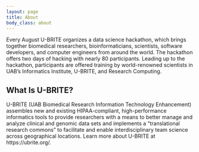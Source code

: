 ```yaml
--- 
layout: page 
title: About 
body_class: about 
---
```

<section>
Every August U-BRITE organizes a data science hackathon, which brings together biomedical researchers, bioinformaticians, scientists, software developers, and computer engineers from around the world. The hackathon offers two days of hacking with 
nearly 80 participants. Leading up to the hackathon, participants are offered training by world-renowned scientists in UAB’s Informatics Institute, U-BRITE, and Research Computing.
</section>

## What Is U-BRITE?
<section>
U-BRITE (UAB Biomedical Research Information Technology Enhancement) assembles new and existing HIPAA-compliant, high-performance informatics tools to provide researchers with a means to better manage and analyze clinical and genomic data sets and implements a “translational research commons” to facilitate and enable interdisciplinary team science across geographical locations. Learn more about U-BRITE at https://ubrite.org/.
</section>